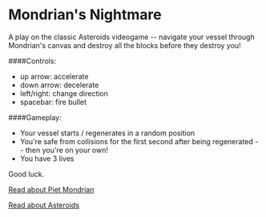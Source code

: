 Mondrian's Nightmare
=========

A play on the classic Asteroids videogame -- navigate your vessel through Mondrian's canvas and destroy all the blocks before they destroy you!

####Controls:
* up arrow: accelerate
* down arrow: decelerate
* left/right: change direction
* spacebar: fire bullet

####Gameplay:
* Your vessel starts / regenerates in a random position
* You're safe from collisions for the first second after being regenerated -- then you're on your own!
* You have 3 lives

Good luck.

[Read about Piet Mondrian](http://en.wikipedia.org/wiki/Piet_Mondrian)

[Read about Asteroids](http://en.wikipedia.org/wiki/Asteroids_%28video_game%29)
